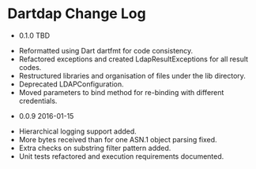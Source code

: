# Dartdap Change Log

* 0.1.0 TBD

- Reformatted using Dart dartfmt for code consistency.
- Refactored exceptions and created LdapResultExceptions for all result codes.
- Restructured libraries and organisation of files under the lib directory.
- Deprecated LDAPConfiguration.
- Moved parameters to bind method for re-binding with different credentials.

* 0.0.9 2016-01-15

- Hierarchical logging support added.
- More bytes received than for one ASN.1 object parsing fixed.
- Extra checks on substring filter pattern added.
- Unit tests refactored and execution requirements documented.

